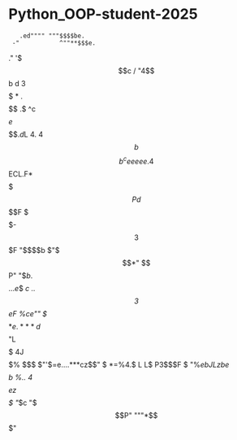 # Python_OOP-student-2025
       .ed"""" """$$$$be.
     -"           ^""**$$$e.
   ."                   '$$$c
  /                      "4$$b
 d  3                      $$$$
 $  *                   .$$$$$$
.$  ^c           $$$$$e$$$$$$$$.
d$L  4.         4$$$$$$$$$$$$$$b
$$$$b ^ceeeee.  4$$ECL.F*$$$$$$$
$$$$P d$$$$F $ $$$$$$$$$- $$$$$$
3$$$F "$$$$b   $"$$$$$$$  $$$$*"
 $$P"  "$$b   .$ $$$$$...e$$
  *c    ..    $$ 3$$$$$$$$$$eF
    %ce""    $$$  $$$$$$$$$$*
     *$e.    *** d$$$$$"L$$
      $$$      4J$$$$$% $$$
     $"'$=e....$*$$**$cz$$"
     $  *=%4.$ L L$ P3$$$F
     $   "%*ebJLzb$e$$$$$b
      %..      4$$$$$$$$$$
       $$$e   z$$$$$$$$$$
        "*$c  "$$$$$$$P"
          """*$$$$$$$"
